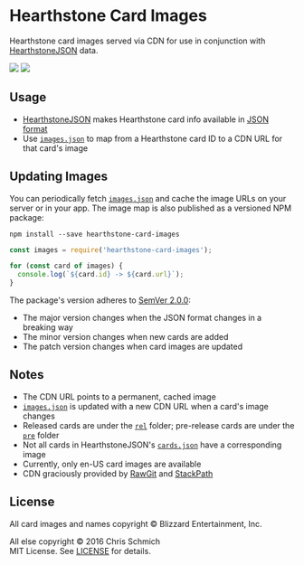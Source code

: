# Hearthstone Card Images

Hearthstone card images served via CDN for use in conjunction with [HearthstoneJSON](https://hearthstonejson.com/) data.

![](https://cdn.rawgit.com/schmich/hearthstone-card-images/afb4/rel/UNG_015.png)
![](https://cdn.rawgit.com/schmich/hearthstone-card-images/f5d6/rel/KAR_073.png)

## Usage

- [HearthstoneJSON](https://hearthstonejson.com/) makes Hearthstone card info available in [JSON format](https://api.hearthstonejson.com/v1/latest/enUS/cards.json)
- Use [`images.json`](images.json) to map from a Hearthstone card ID to a CDN URL for that card's image

## Updating Images

You can periodically fetch [`images.json`](images.json) and cache the image URLs on your server or in your app. The image map is also published as a versioned NPM package:

`npm install --save hearthstone-card-images`

```js
const images = require('hearthstone-card-images');

for (const card of images) {
  console.log(`${card.id} -> ${card.url}`);
}
```

The package's version adheres to [SemVer 2.0.0](http://semver.org/spec/v2.0.0.html):
- The major version changes when the JSON format changes in a breaking way
- The minor version changes when new cards are added
- The patch version changes when card images are updated

## Notes

- The CDN URL points to a permanent, cached image
- [`images.json`](images.json) is updated with a new CDN URL when a card's image changes
- Released cards are under the [`rel`](rel) folder; pre-release cards are under the [`pre`](pre) folder
- Not all cards in HearthstoneJSON's [`cards.json`](https://api.hearthstonejson.com/v1/latest/enUS/cards.json) have a corresponding image
- Currently, only en-US card images are available
- CDN graciously provided by [RawGit](http://rawgit.com/) and [StackPath](https://www.stackpath.com/)

## License

All card images and names copyright © Blizzard Entertainment, Inc.

All else copyright © 2016 Chris Schmich  
MIT License. See [LICENSE](LICENSE) for details.
